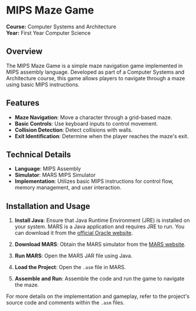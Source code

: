 # MIPS Maze Game

**Course:** Computer Systems and Architecture  
**Year:** First Year Computer Science

## Overview

The MIPS Maze Game is a simple maze navigation game implemented in MIPS assembly language. Developed as part of a Computer Systems and Architecture course, this game allows players to navigate through a maze using basic MIPS instructions.

## Features

- **Maze Navigation**: Move a character through a grid-based maze.
- **Basic Controls**: Use keyboard inputs to control movement.
- **Collision Detection**: Detect collisions with walls.
- **Exit Identification**: Determine when the player reaches the maze's exit.

## Technical Details

- **Language**: MIPS Assembly
- **Simulator**: MARS MIPS Simulator
- **Implementation**: Utilizes basic MIPS instructions for control flow, memory management, and user interaction.


## Installation and Usage

1. **Install Java**: Ensure that Java Runtime Environment (JRE) is installed on your system. MARS is a Java application and requires JRE to run. You can download it from the [official Oracle website](https://www.oracle.com/java/technologies/javase-downloads.html).
2. **Download MARS**: Obtain the MARS simulator from the [MARS website](http://courses.missouristate.edu/kenvollmar/mars/).


3. **Run MARS**: Open the MARS JAR file using Java.
4. **Load the Project**: Open the `.asm` file in MARS.
5. **Assemble and Run**: Assemble the code and run the game to navigate the maze.

For more details on the implementation and gameplay, refer to the project's source code and comments within the `.asm` files.
